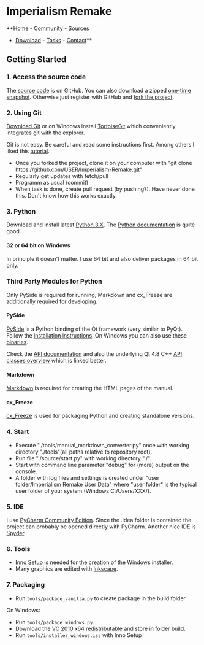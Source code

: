 # Imperialism Remake

**[Home](http://remake.twelvepm.de/) - [Community](http://remake.twelvepm.de/forum/) - [Sources](https://github.com/Trilarion/Imperialism-Remake)
- [Download](http://remake.twelvepm.de/home/download/) - [Tasks](http://remake.twelvepm.de/tasks/) - [Contact](http://remake.twelvepm.de/home/contact/)**

## Getting Started

### 1. Access the source code

The [source code](https://github.com/Trilarion/Imperialism-Remake) is on GitHub. You can also download a zipped
[one-time snapshot](https://github.com/Trilarion/imperialism-remake/archive/master.zip). Otherwise just register
with GitHub and [fork the project](https://github.com/Trilarion/imperialism-remake).
	
### 2. Using Git

[Download Git](http://git-scm.com/downloads) or on Windows install [TortoiseGit](https://code.google.com/p/tortoisegit/)
which conveniently integrates git with the explorer.

Git is not easy. Be careful and read some instructions first. Among others I liked this [tutorial](https://www.atlassian.com/git/tutorials/syncing).

- Once you forked the project, clone it on your computer with "git clone https://github.com/USER/Imperialism-Remake.git"
- Regularly get updates with fetch/pull
- Programm as usual (commit)
- When task is done, create pull request (by pushing?). Have never done this. Don't know how this works exactly.

### 3. Python

Download and install latest [Python 3.X](https://www.python.org/downloads/). The [Python documentation](https://docs.python.org/3/) is quite good.

#### 32 or 64 bit on Windows
 
 In principle it doesn't matter. I use 64 bit and also deliver packages in 64 bit only.

### Third Party Modules for Python

Only PySide is required for running, Markdown and cx_Freeze are additionally required for developing.

#### PySide

[PySide](http://qt-project.org/wiki/PySide) is a Python binding of the Qt framework (very similar to PyQt). Follow the
[installation instructions](http://qt-project.org/wiki/Get-PySide). On Windows you can also use these [binaries](http://www.lfd.uci.edu/~gohlke/pythonlibs/#pyside).

Check the [API documentation](http://pyside.github.io/docs/pyside/) and also the underlying Qt 4.8 C++
[API classes overview](http://qt-project.org/doc/qt-4.8/classes.html) which is linked better.

#### Markdown

[Markdown](https://pypi.python.org/pypi/Markdown) is required for creating the HTML pages of the manual. 

#### cx_Freeze

[cx_Freeze](http://cx-freeze.sourceforge.net/) is used for packaging Python and creating standalone versions.

### 4. Start

- Execute "./tools/manual_markdown_converter.py" once with working directory "./tools"(all paths relative to repository root).
- Run file "./source/start.py" with working directory "./".
- Start with command line parameter "debug" for (more) output on the console.
- A folder with log files and settings is created under "user folder/Imperialism Remake User Data" where "user folder" is the typical user folder of your system (Windows C:/Users/XXX/).

### 5. IDE

I use [PyCharm Community Edition](http://www.jetbrains.com/pycharm/download/). Since the .idea folder is contained the project
can probably be opened directly with PyCharm. Another nice IDE is [Spyder](https://code.google.com/p/spyderlib/).

### 6. Tools

- [Inno Setup](http://www.jrsoftware.org/isinfo.php) is needed for the creation of the Windows installer.
- Many graphics are edited with [Inkscape](http://www.inkscape.org/en/).

### 7. Packaging

- Run `tools/package_vanilla.py` to create package in the build folder.

On Windows:

- Run `tools/package_windows.py`.
- Download the [VC 2010 x64 redistributable](http://www.microsoft.com/en-us/download/details.aspx?id=13523) and store 
in folder build.
- Run `tools/installer_windows.iss` with Inno Setup 